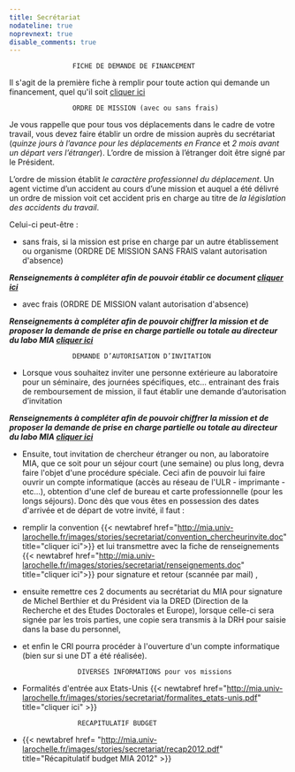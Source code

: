 ```yaml
---
title: Secrétariat
nodateline: true
noprevnext: true
disable_comments: true
---
```


                    FICHE DE DEMANDE DE FINANCEMENT

Il s'agit de la première fiche à remplir pour toute action qui demande un financement, quel qu'il soit [cliquer ici](/connexion/demande_financement/)

                    ORDRE DE MISSION (avec ou sans frais)

Je vous rappelle que pour tous vos déplacements dans le cadre de votre travail, vous devez faire établir un ordre de mission auprès du secrétariat (*quinze jours à l’avance pour les déplacements en France* et *2 mois avant un départ vers l’étranger*). L’ordre de mission à l’étranger doit être signé par le Président.

L’ordre de mission établit *le caractère professionnel du déplacement*. Un agent victime d’un accident au cours d’une mission et auquel a été délivré un ordre de mission voit cet accident pris en charge au titre de *la législation des accidents du travail*.

Celui-ci peut-être :

- sans frais, si la mission est prise en charge par un autre établissement ou organisme (ORDRE DE MISSION SANS FRAIS valant autorisation d'absence)

***Renseignements à compléter afin de pouvoir établir ce document [cliquer ici](/connexion/ordre_mission_sans_frais/)***

- avec frais (ORDRE DE MISSION valant autorisation d'absence)

***Renseignements à compléter afin de pouvoir chiffrer la mission et de proposer la demande de prise en charge partielle ou totale au directeur du labo MIA [cliquer ici](/connexion/ordre_mission_avec_frais/)***

                    DEMANDE D’AUTORISATION D’INVITATION  

- Lorsque vous souhaitez inviter une personne extérieure au laboratoire pour un séminaire, des journées spécifiques, etc… entrainant des frais de remboursement de mission, il faut établir une demande d’autorisation d’invitation

***Renseignements à compléter afin de pouvoir chiffrer la mission et de proposer la demande de prise en charge partielle ou totale au directeur du labo MIA [cliquer ici](connexion/autorisation_invitation/)***

- Ensuite, tout invitation de chercheur étranger ou non, au laboratoire MIA, que ce soit pour un séjour court (une semaine) ou plus long, devra faire l'objet d'une procédure spéciale. Ceci afin de pouvoir lui faire ouvrir un compte informatique (accès au réseau de l'ULR - imprimante - etc...), obtention d'une clef de bureau et carte professionnelle (pour les longs séjours). Donc dès que vous êtes en possession des dates d'arrivée et de départ de votre invité, il faut :

- remplir la convention {{< newtabref  href="http://mia.univ-larochelle.fr/images/stories/secretariat/convention_chercheurinvite.doc" title="cliquer ici">}} et lui transmettre avec la fiche de renseignements {{< newtabref  href="http://mia.univ-larochelle.fr/images/stories/secretariat/renseignements.doc" title="cliquer ici">}} pour signature et retour (scannée par mail) ,
- ensuite remettre ces 2 documents au secrétariat du MIA pour signature de Michel Berthier et du Président via la DRED (Direction de la Recherche et des Etudes Doctorales et Europe),  lorsque celle-ci sera signée par les trois parties, une copie sera transmis à la DRH pour saisie dans la base du personnel,
- et enfin le CRI pourra procéder à l'ouverture d'un compte informatique (bien sur si une DT a été réalisée).

                    DIVERSES INFORMATIONS pour vos missions

- Formalités d'entrée aux Etats-Unis {{< newtabref  href="http://mia.univ-larochelle.fr/images/stories/secretariat/formalites_etats-unis.pdf" title="cliquer ici" >}}  

                    RECAPITULATIF BUDGET

- {{< newtabref  href= "http://mia.univ-larochelle.fr/images/stories/secretariat/recap2012.pdf" title="Récapitulatif budget MIA 2012" >}}    
